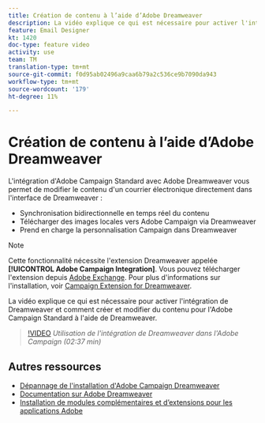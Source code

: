 ```yaml
---
title: Création de contenu à l’aide d’Adobe Dreamweaver
description: La vidéo explique ce qui est nécessaire pour activer l'intégration de Dreamweaver et comment créer et modifier du contenu pour l'Adobe Campaign Standard à l'aide de Dreamweaver.
feature: Email Designer
kt: 1420
doc-type: feature video
activity: use
team: TM
translation-type: tm+mt
source-git-commit: f0d95ab02496a9caa6b79a2c536ce9b7090da943
workflow-type: tm+mt
source-wordcount: '179'
ht-degree: 11%

---
```



# Création de contenu à l’aide d’Adobe Dreamweaver

L&#39;intégration d&#39;Adobe Campaign Standard avec Adobe Dreamweaver vous permet de modifier le contenu d&#39;un courrier électronique directement dans l&#39;interface de Dreamweaver :

* Synchronisation bidirectionnelle en temps réel du contenu
* Télécharger des images locales vers Adobe Campaign via Dreamweaver
* Prend en charge la personnalisation Campaign dans Dreamweaver

>[!NOTE]
>
>Cette fonctionnalité nécessite l&#39;extension Dreamweaver appelée **[!UICONTROL Adobe Campaign Integration]**. Vous pouvez télécharger l&#39;extension depuis [Adobe Exchange](https://exchange.adobe.com/creativecloud.html#search). Pour plus d&#39;informations sur l&#39;installation, voir [Campaign Extension for Dreamweaver](https://helpx.adobe.com/fr/dreamweaver/using/working-with-dreamweaver-and-campaign.html).

La vidéo explique ce qui est nécessaire pour activer l&#39;intégration de Dreamweaver et comment créer et modifier du contenu pour l&#39;Adobe Campaign Standard à l&#39;aide de Dreamweaver.

>[!VIDEO](https://video.tv.adobe.com/v/23121?quality=12)
*Utilisation de l&#39;intégration de Dreamweaver dans l&#39;Adobe Campaign (02:37 min)*

## Autres ressources

* [Dépannage de l&#39;installation d&#39;Adobe Campaign Dreamweaver](https://helpx.adobe.com/dreamweaver/kb/dreamweaver-campaign-integration-issue.html)
* [Documentation sur Adobe Dreamweaver](https://helpx.adobe.com/fr/dreamweaver/using/working-with-dreamweaver-and-campaign.html)
* [Installation de modules complémentaires et d’extensions pour les applications Adobe](https://helpx.adobe.com/creative-cloud/kb/installingextensionsandaddons.html)
